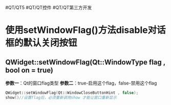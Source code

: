 #QT/QT5 #QT/QT控件 #QT/QT第三方开发 
# 使用setWindowFlag()方法disable对话框的默认关闭按钮

## QWidget::setWindowFlag(Qt::WindowType flag , bool on = true)
**参数一**：Qt的窗口flag类型
**参数二**：true-启用这个flag，false-禁用这个flag
```c++
QWidget::setWindowFlag(Qt::WindowCloseButtonHint , false);
show()//设置flag后，必须重新调用show 才能让窗口重新显示
```

